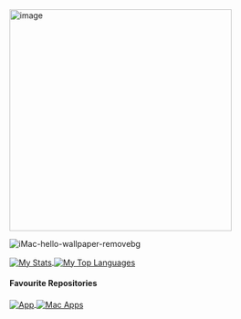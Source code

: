 <img align="center" width="389" alt="image" src="https://user-images.githubusercontent.com/77747704/170803691-3cb912e3-5b27-47e1-8b3f-e5796f3db5b8.png">

![iMac-hello-wallpaper-removebg](https://user-images.githubusercontent.com/77747704/170803857-6abd7696-3db1-49a0-93f5-587d7571a4e3.png)



<!-- All for the aesthetics, from https://github.com/anuraghazra/github-readme-stats -->


<a href="https://github.com/SoloUnity?tab=repositories">
   <img align="center" src="https://github-readme-stats.vercel.app/api?username=SoloUnity&hide=prs,issues" alt="My Stats">
   <img align="center" src="https://github-readme-stats.vercel.app/api/top-langs/?username=SoloUnity&hide=css,html" alt="My Top Languages">
</a>


#### Favourite Repositories
<a href="https://github.com/SoloUnity/lecture-app">
   <img align="center" src="https://github-readme-stats.vercel.app/api/pin/?username=SoloUnity&repo=lecture-app" alt="App">
</a>

<a href="https://github.com/SoloUnity/macos-apps-and-enhancements">
   <img align="center" src="https://github-readme-stats.vercel.app/api/pin/?username=SoloUnity&repo=macos-apps-and-enhancements" alt="Mac Apps">
</a>
